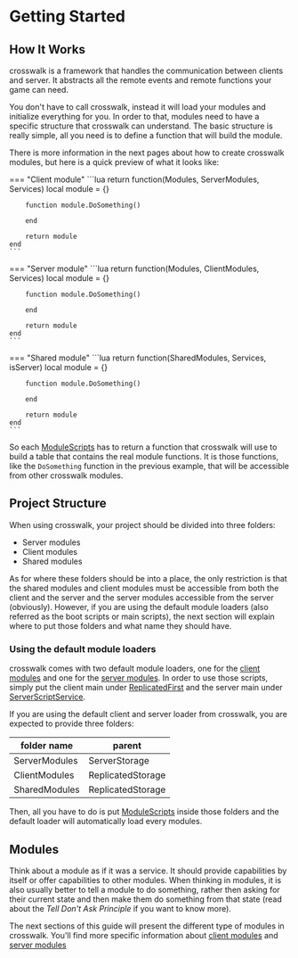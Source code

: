 # Getting Started

## How It Works

crosswalk is a framework that handles the communication between clients and server. It abstracts all the remote events and remote functions your game can need.

You don't have to call crosswalk, instead it will load your modules and initialize everything for you. In order to that, modules need to have a specific structure that crosswalk can understand. The basic structure is really simple, all you need is to define a function that will build the module.

There is more information in the next pages about how to create crosswalk modules, but here is a quick preview of what it looks like:

=== "Client module"
    ```lua
    return function(Modules, ServerModules, Services)
        local module = {}

        function module.DoSomething()

        end

        return module
    end
    ```
=== "Server module"
    ```lua
    return function(Modules, ClientModules, Services)
        local module = {}

        function module.DoSomething()

        end

        return module
    end
    ```
=== "Shared module"
    ```lua
    return function(SharedModules, Services, isServer)
        local module = {}

        function module.DoSomething()

        end

        return module
    end
    ```

So each [ModuleScripts](https://developer.roblox.com/en-us/api-reference/class/ModuleScript) has to return a function that crosswalk will use to build a table that contains the real module functions. It is those functions, like the `DoSomething` function in the previous example, that will be accessible from other crosswalk modules.

## Project Structure

When using crosswalk, your project should be divided into three folders:

  - Server modules
  - Client modules
  - Shared modules

As for where these folders should be into a place, the only restriction is that the shared modules and client modules must be accessible from both the client and the server and the server modules accessible from the server (obviously). However, if you are using the default module loaders (also referred as the boot scripts or main scripts), the next section will explain where to put those folders and what name they should have.

### Using the default module loaders

crosswalk comes with two default module loaders, one for the [client modules](https://gitlab.com/seaofvoices/crosswalk/-/blob/master/src/ClientMain.client.lua) and one for the [server modules](https://gitlab.com/seaofvoices/crosswalk/-/blob/master/src/Main.server.lua). In order to use those scripts, simply put the client main under [ReplicatedFirst](https://developer.roblox.com/en-us/api-reference/class/ReplicatedFirst) and the server main under [ServerScriptService](https://developer.roblox.com/en-us/api-reference/class/ServerScriptService).

If you are using the default client and server loader from crosswalk, you are expected to provide three folders:

| folder name | parent |
| -- | -- |
| ServerModules | ServerStorage |
| ClientModules | ReplicatedStorage |
| SharedModules | ReplicatedStorage |

Then, all you have to do is put [ModuleScripts](https://developer.roblox.com/en-us/api-reference/class/ModuleScript) inside those folders and the default loader will automatically load every modules.

## Modules

Think about a module as if it was a service. It should provide capabilities by itself or offer capabilities to other modules. When thinking in modules, it is also usually better to tell a module to do something, rather then asking for their current state and then make them do something from that state (read about the *Tell Don't Ask Principle* if you want to know more).

The next sections of this guide will present the different type of modules in crosswalk. You'll find more specific information about [client modules](ClientModules.md) and [server modules](ServerModules.md)
